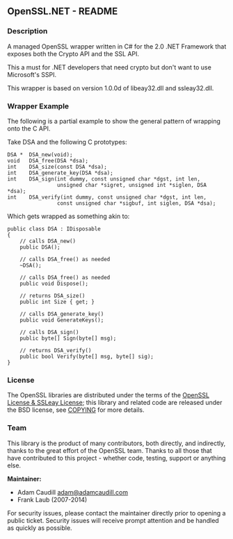 ## OpenSSL.NET - README

### Description

A managed OpenSSL wrapper written in C# for the 2.0 .NET Framework that exposes both the Crypto API and the SSL API.

This a must for .NET developers that need crypto but don't want to use Microsoft's SSPI.

This wrapper is based on version 1.0.0d of libeay32.dll and ssleay32.dll.

### Wrapper Example

The following is a partial example to show the general pattern of wrapping
onto the C API.

Take DSA and the following C prototypes:

```
DSA *  DSA_new(void);
void   DSA_free(DSA *dsa);
int    DSA_size(const DSA *dsa);
int    DSA_generate_key(DSA *dsa);
int    DSA_sign(int dummy, const unsigned char *dgst, int len,
                unsigned char *sigret, unsigned int *siglen, DSA *dsa);
int    DSA_verify(int dummy, const unsigned char *dgst, int len,
                const unsigned char *sigbuf, int siglen, DSA *dsa);
```

Which gets wrapped as something akin to:

```
public class DSA : IDisposable
{
    // calls DSA_new()
    public DSA();

    // calls DSA_free() as needed
    ~DSA();

    // calls DSA_free() as needed
    public void Dispose();

    // returns DSA_size()
    public int Size { get; }

    // calls DSA_generate_key()
    public void GenerateKeys();

    // calls DSA_sign()
    public byte[] Sign(byte[] msg);

    // returns DSA_verify()
    public bool Verify(byte[] msg, byte[] sig);
}
```

### License

The OpenSSL libraries are distributed under the terms of the [OpenSSL License & SSLeay License](LICENSE); this library and related code are released under the BSD license, see [COPYING](COPYING) for more details.

### Team

This library is the product of many contributors, both directly, and indirectly, thanks to the great effort of the OpenSSL team. Thanks to all those that have contributed to this project - whether code, testing, support or anything else.

**Maintainer:**
 * Adam Caudill <adam@adamcaudill.com>
 * Frank Laub (2007-2014)

For security issues, please contact the maintainer directly prior to opening a public ticket. Security issues will receive prompt attention and be handled as quickly as possible.
